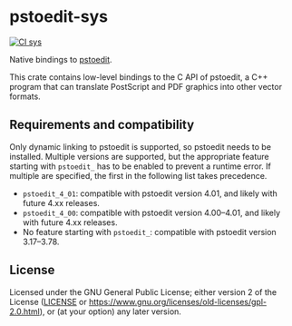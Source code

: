 # pstoedit-sys

[![CI sys](https://github.com/hanmertens/pstoedit-rs/workflows/CI%20sys/badge.svg)](https://github.com/hanmertens/pstoedit-rs/actions?query=workflow%3A"CI+sys")

Native bindings to [pstoedit](http://pstoedit.net).

This crate contains low-level bindings to the C API of pstoedit, a C++ program
that can translate PostScript and PDF graphics into other vector formats.

## Requirements and compatibility

Only dynamic linking to pstoedit is supported, so pstoedit needs to be
installed. Multiple versions are supported, but the appropriate feature starting
with `pstoedit_` has to be enabled to prevent a runtime error. If multiple are
specified, the first in the following list takes precedence.

- `pstoedit_4_01`: compatible with pstoedit version 4.01, and likely with future
  4.xx releases.
- `pstoedit_4_00`: compatible with pstoedit version 4.00&ndash;4.01, and likely
  with future 4.xx releases.
- No feature starting with `pstoedit_`: compatible with pstoedit version
  3.17&ndash;3.78.

## License

Licensed under the GNU General Public License; either version 2 of the License
([LICENSE](LICENSE) or https://www.gnu.org/licenses/old-licenses/gpl-2.0.html),
or (at your option) any later version.
